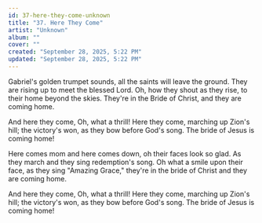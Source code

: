 ```yaml
---
id: 37-here-they-come-unknown
title: "37. Here They Come"
artist: "Unknown"
album: ""
cover: ""
created: "September 28, 2025, 5:22 PM"
updated: "September 28, 2025, 5:22 PM"
---
```


Gabriel's golden trumpet sounds, all the saints will leave the ground. They are rising up to meet the blessed Lord. Oh, how they shout as they rise, to their home beyond the skies. They're in the Bride of Christ, and they are coming home. 

And here they come, Oh, what a thrill! Here they come, marching up Zion's hill; the victory's won, as they bow before God's song. The bride of Jesus is coming home!

Here comes mom and here comes down, oh their faces look so glad. As they march and they sing redemption's song. Oh what a smile upon their face, as they sing "Amazing Grace," they're in the bride of Christ and they are coming home. 

And here they come, Oh, what a thrill! Here they come, marching up Zion's hill; the victory's won, as they bow before God's song. The bride of Jesus is coming home!